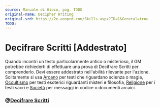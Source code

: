 ```yaml
---
source: Manuale di Gioco, pag. TODO
original-name: Decipher Writing
original-srd: https://2e.aonprd.com/Skills.aspx?ID=1&General=true
TODO:
---
```


# Decifrare Scritti \[Addestrato\]

Quando incontri un testo particolarmente antico o misterioso, il GM potrebbe
richiederti di effettuare una prova di Decifrare Scritti per comprenderlo. Devi
essere addestrato nell'abilità rilevante per l'azione. Solitamente si usa
[Arcano](/abilita/arcano) per testi che riguardano scienza o magia,
[Occultismo](/abilita/occultismo) per testi esoterici riguardanti misteri e
filosofia, [Religione](/abilita/religione) per i testi sacri e
[Società](/abilita/societa) per messaggi in codice o documenti arcaici.

### @[Decifrare Scritti](/azioni/abilita/decifrare-scritti)
